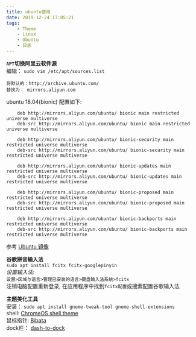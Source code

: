 ```yaml
---
title: ubuntu使用
date: 2019-12-24 17:05:21
tags: 
    - Theme
    - Linux
    - Ubuntu
    - 日志
---
```

**`APT`切换阿里云软件源**  
编辑： `sudo vim /etc/apt/sources.list`  

    将默认的：http://archive.ubuntu.com/
    替换为： mirrors.aliyun.com

ubuntu 18.04(bionic) 配置如下:
```
    deb http://mirrors.aliyun.com/ubuntu/ bionic main restricted universe multiverse
    deb-src http://mirrors.aliyun.com/ubuntu/ bionic main restricted universe multiverse

    deb http://mirrors.aliyun.com/ubuntu/ bionic-security main restricted universe multiverse
    deb-src http://mirrors.aliyun.com/ubuntu/ bionic-security main restricted universe multiverse

    deb http://mirrors.aliyun.com/ubuntu/ bionic-updates main restricted universe multiverse
    deb-src http://mirrors.aliyun.com/ubuntu/ bionic-updates main restricted universe multiverse

    deb http://mirrors.aliyun.com/ubuntu/ bionic-proposed main restricted universe multiverse
    deb-src http://mirrors.aliyun.com/ubuntu/ bionic-proposed main restricted universe multiverse

    deb http://mirrors.aliyun.com/ubuntu/ bionic-backports main restricted universe multiverse
    deb-src http://mirrors.aliyun.com/ubuntu/ bionic-backports main restricted universe multiverse
```

参考 [Ubuntu 镜像](https://developer.aliyun.com/mirror/ubuntu?spm=a2c6h.13651102.0.0.53322f70EzruKZ)


**谷歌拼音输入法**  
`sudo apt install fcitx fcitx-googlepinyin`   
*设置输入法:*  
`设置>区域与语言>管理已安装的语言>键盘输入法系统>fcitx`  
注销电脑配置重新登录, 在应用程序中找到`fcitx配置`或搜索配置谷歌输入法 

**主题美化工具**  
安装： `sudo apt install gnome-tweak-tool gnome-shell-extensions`   
shell: [ChromeOS shell theme](https://www.gnome-look.org/p/1333760/)  
鼠标指针: [Bibata](https://www.gnome-look.org/p/1197198/)  
dock栏： [dash-to-dock](https://extensions.gnome.org/extension/307/dash-to-dock/)